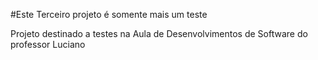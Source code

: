 #Este Terceiro projeto é somente mais um teste

Projeto destinado a testes na Aula de Desenvolvimentos de Software do professor Luciano